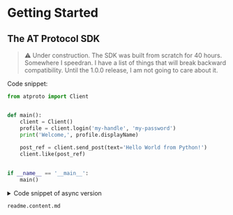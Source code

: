 # Getting Started

## The AT Protocol SDK

> ⚠️ Under construction. The SDK was built from scratch for 40 hours. Somewhere I speedran. I have a list of things that will break backward compatibility. Until the 1.0.0 release, I am not going to care about it.

Code snippet:
```python
from atproto import Client


def main():
    client = Client()
    profile = client.login('my-handle', 'my-password')
    print('Welcome,', profile.displayName)
    
    post_ref = client.send_post(text='Hello World from Python!')
    client.like(post_ref)

    
if __name__ == '__main__':
    main()

```

<details>
  <summary>Code snippet of async version</summary>

```python
import asyncio

from atproto import AsyncClient


async def main():
    client = AsyncClient()
    profile = await client.login('my-handle', 'my-password')
    print('Welcome,', profile.displayName)
    
    post_ref = await client.send_post(text='Hello World from Python!')
    await client.like(post_ref)

    
if __name__ == '__main__':
    asyncio.get_event_loop().run_until_complete(main())

```
</details>

```{toctree}
readme.content.md
```
